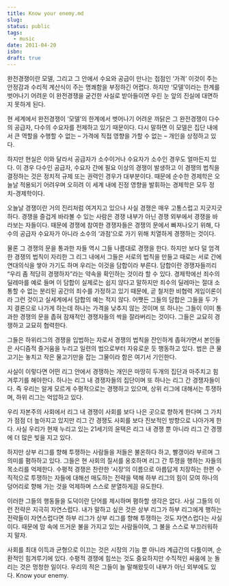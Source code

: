 ```yaml
---
title: Know your enemy.md
slug: 
status: public
tags:
  - music
date: 2011-04-20
isbn:
draft: true
---
```

완전경쟁이란 모델, 그리고 그 안에서 수요와 공급이 만나는 접점인 ‘가격’ 이것이 주는 안정감과 수리적 계산식이 주는 명쾌함을 부정하긴 어렵다. 하지만 ‘모델’이라는 한계를 벗어나기 어려운 이 완전경쟁을 굳건한 사실로 받아들이면 우린 눈 앞의 진실에 대면하지 못하게 된다. 

현 세계에서 완전경쟁이 ‘모델’의 한계에서 벗어나기 어려운 까닭은 그 완전경쟁이 다수의 공급자, 다수의 수요자를 전제하고 있기 때문이다. 다시 말하면 이 모델은 집단 내에서 큰 역할을 수행할 수 없는 – 가격에 직접 영향을 가할 수 없는 – 개인을 상정하고 있다.

하지만 현실은 이와 달라서 공급자가 소수이거나 수요자가 소수인 경우도 얼마든지 있다. 이 경우 다수인 공급자, 수요자 간에 필요 이상의 경쟁이 발생하고 이 경쟁의 법칙을 결정하는 것은 정치적 규제 또는 권력인 경우가 대부분이다. 때문에 순수한 경제학은 오늘날 적용되기 어려우며 오히려 이 세계 내에 진정 영향을 발휘하는 경제학은 모두 정치-경제학이다.

오늘날 경쟁이란 거의 진리처럼 여겨지고 있으나 사실 경쟁은 매우 고통스럽고 지긋지긋하다. 경쟁을 즐겁게 바라볼 수 있는 사람은 경쟁 내부가 아닌 경쟁 외부에서 경쟁을 바라보는 자들이다. 때문에 경쟁에 참여한 경쟁자들은 경쟁의 문에서 빠져나오기 위해, 다수의 공급자 수요자가 아니라 소수의 ‘과점’으로 가기 위해 치열하게 경쟁하는 것이다. 

물론 그 경쟁의 문을 통과한 자들 역시 그들 나름대로 경쟁을 한다. 하지만 보다 덜 엄격한 경쟁의 법칙이 자리한 그 리그 내에서 그들은 서로의 법칙을 만들고 때로는 서로 간에 연대의식을 쌓아 가기도 하며 우리는 이것을 담합이라 부른다. 담합이란 경쟁자들끼리 “우리 좀 적당히 경쟁하자”라는 약속을 확인하는 것이라 할 수 있다. 경제학에선 죄수의 딜레마를 예로 들며 이 담합이 실제로는 쉽지 않다고 말하지만 죄수의 딜레마는 절대 소통할 수 없는 분리된 공간의 죄수를 가정하고 있기 때문에, 곧 철저한 비협력 게임이론이라 그런 것이고 실세계에서 담합의 예는 적지 않다. 어쨋든 그들의 담합은 그들을 두 가지 결론으로 나가게 하는데 하나는 가격을 낮추지 않는 것이며 또 하나는 그들이 이미 통과한 경쟁의 문을 좁혀 잠재적인 경쟁자들의 싹을 잘라버리는 것이다. 그들은 교묘히 경쟁하고 교묘히 협력한다.

그들은 하위리그의 경쟁을 입법하는 자로서 경쟁의 법칙을 잔인하게 좁혀가면서 본인들은 사디즘적 즐거움을 누리고 일련의 법으로부터 자유로운 듯 행동하고 있다. 법은 큰 물고기는 놓치고 작은 물고기만을 잡는 그물이라 함은 여기서 기인한다.

사실이 이렇다면 어떤 리그 안에서 경쟁하는 개인은 마땅히 두개의 집단과 마주치고 힘겨루기를 해야한다. 하나는 리그 내 경쟁자들의 집단이며 또 하나는 리그 간 경쟁자들이다. 즉 우리는 알게 모르게 수평적으로는 경쟁하고 있으며, 상위 리그에 대해서는 투쟁하며, 하위 리그는 억압하고 있다. 

우리 자본주의 사회에서 리그 내 경쟁이 사회를 보다 나은 곳으로 향하게 한다며 그 가치가 점점 더 높아지고 있지만 리그 간 경쟁도 사회를 보다 진보적인 방향으로 나아가게 한다. 사실 우리가 현재 누리고 있는 21세기의 윤택은 리그 내 경쟁 뿐 아니라 리그 간 경쟁에 더 많은 빚을 지고 있다. 

하지만 상부 리그를 향해 투쟁하는 사람들을 저들은 불온하다 하고, 빨갱이라 부르며 그 의미를 폄하하고 있다. 그들은 현 사회의 질서를 옹호하며 리그 간 투쟁을 행하는 자들의 목소리를 억제한다. 수평적 경쟁은 찬란한 ‘시장’의 이름으로 아릅답게 치장하는 한편 수직적으로 투쟁하는 자들에 대해선 매도하는 전략을 택해 하부 리그의 힘이 모여 하나의 덩어리로 향해 가는 것을 억제하며 스스로 분열하게끔 유도한다. 

이러한 그들의 행동들을 도덕이란 단어를 제시하며 폄하할 생각은 없다. 사실 그들의 이런 전략은 지극히 자연스럽다. 내가 말하고 싶은 것은 상부 리그가 하부 리그에게 행하는 전략들이 자연스럽다면 하부 리그가 상부 리그를 향해 투쟁하는 것도 자연스럽다는 사실이다. 때문에 맘 속에 뜨거운 불을 가지고 있는 사람들이여, 그 불을 스스로 부끄러워하지 말자. 

사회를 최대 이득과 균형으로 이끄는 것은 시장의 기능 뿐 아니라 계급간의 다툼이며, 순환적인 힘겨루기에 있다. 수평적 경쟁에 힘쓰는 것도 중요하지만 수직적인 싸움에 눈 돌리는 것은 멍청한 일이다. 우리의 적은 그들이 늘 말해왔듯이 내부가 아닌 외부에도 있다. Know your enemy.
